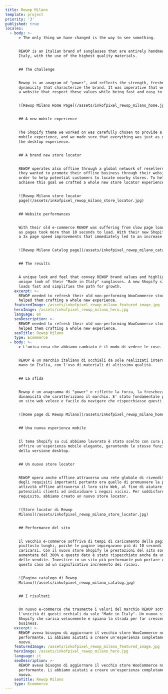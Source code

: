 ```yaml
---
title: Rewop Milano
template: project
priority: '3'
published: true
locales:
  - body: >-
      > The only thing we have changed is the way to see something.


      REWOP is an Italian brand of sunglasses that are entirely handmade in
      Italy, with the use of the highest quality materials.


      ## The challenge


      Rewop is an anagram of "power", and reflects the strength, freshness and
      dynamicity that characterize the brand. It was imperative that we designed
      a website that respect these values while being fast and easy to navigate.


      ![Rewop Milano Home Page](/assets/inkofpixel_rewop_milano_home.jpg)


      ## A new mobile experience


      The Shopify theme we worked on was carefully chosen to provide a sleek
      mobile experience, and we made sure that everything was just as good as
      the desktop experience.


      ## A brand new store locator


      REWOP operates also offline through a global network of resellers. As such
      they wanted to promote their offline business through their website, in
      order to help potential customers to locate nearby stores. To help them
      achieve this goal we crafted a whole new store locator experience.


      ![Rewop Milano store locator
      page](/assets/inkofpixel_rewop_milano_store_locator.jpg)


      ## Website performances


      With their old e-commerce REWOP was suffering from slow page load times,
      as pages took more than 10 seconds to load. With their new Shopify we saw
      a 3x page speed improvements that immediately led to an increase of sales.


      ![Rewop Milano Catalog page](/assets/inkofpixel_rewop_milano_catalog.jpg)


      ## The results


      A unique look and feel that convey REWOP brand values and highlights
      unique look of their "Made in Italy" sunglasses. A new Shopify site that
      loads fast and simplifies the path for growth.
    excerpt: >-
      REWOP needed to refresh their old non-performing WooCommerce store. We
      helped them crafting a whole new experience.
    featuredImage: /assets/inkofpixel_rewop_milano_featured_image.jpg
    heroImage: /assets/inkofpixel_rewop_milano_hero.jpg
    language: en
    seoDescription: >-
      REWOP needed to refresh their old non-performing WooCommerce store. We
      helped them crafting a whole new experience.
    seoTitle: Rewop Milano
    type: Ecommerce
  - body: >-
      > L'unica cosa che abbiamo cambiato è il modo di vedere le cose.


      REWOP è un marchio italiano di occhiali da sole realizzati interamente a
      mano in Italia, con l'uso di materiali di altissima qualità.


      ## La sfida


      Rewop è un anagramma di "power" e riflette la forza, la freschezza e la
      dinamicità che caratterizzano il marchio. E' stato fondamentale progettare
      un sito web veloce e facile da navigare che rispecchiasse questi valori.


      ![Home page di Rewop Milano](/assets/inkofpixel_rewop_milano_home.jpg)


      ## Una nuova esperienza mobile


      Il tema Shopify su cui abbiamo lavorato è stato scelto con cura per
      offrire un'esperienza mobile elegante, garantendo le stesse funzionalità
      della versione desktop.


      ## Un nuovo store locator


      REWOP opera anche offline attraverso una rete globale di rivenditori. Uno
      degli requisiti importanti pertanto era quello di promuovere la propria
      attività offline attraverso il loro sito Web, al fine di aiutare i
      potenziali clienti ad individuare i negozi vicini. Per soddisfare questo
      requisito, abbiamo creato un nuovo store locator.


      ![Store locator di Rewop
      Milano](/assets/inkofpixel_rewop_milano_store_locator.jpg)


      ## Performance del sito


      Il vecchio e-commerce soffriva di tempi di caricamento della pagine
      piuttosto lunghi, poiché le pagine impiegavano più di 10 secondi per
      caricarsi. Con il nuovo store Shopify le prestazioni del sito sono
      aumentate del 300% e questo dato è stato rispecchiato anche da un aumento
      delle vendite. Investire in un sito più performante può portare come in
      questo caso ad un significativo incremento dei ricavi.


      ![Pagina catalogo di Rewop
      Milano](/assets/inkofpixel_rewop_milano_catalog.jpg)


      ## I risultati


      Un nuovo e-commerce che trasmette i valori del marchio REWOP sottolineando
      l'unicità di questi occhiali da sole "Made in Italy". Un nuovo sito
      Shopify che carica velocemente e spiana la strada per far crescere il
      business.
    excerpt: >-
      REWOP aveva bisogno di aggiornare il vecchio store WooCommerce non
      performante. Li abbiamo aiutati a creare un'esperienza completamente
      nuova.
    featuredImage: /assets/inkofpixel_rewop_milano_featured_image.jpg
    heroImage: /assets/inkofpixel_rewop_milano_hero.jpg
    language: it
    seoDescription: >-
      REWOP aveva bisogno di aggiornare il vecchio store WooCommerce non
      performante. Li abbiamo aiutati a creare un'esperienza completamente
      nuova.
    seoTitle: Rewop Milano
    type: Ecommerce
---
```



